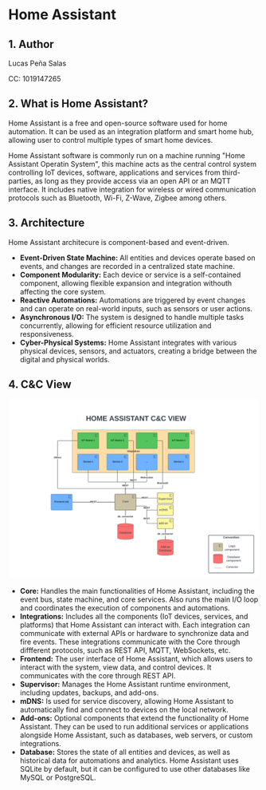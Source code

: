 # Home Assistant
## 1. Author
Lucas Peña Salas

CC: 1019147265

## 2. What is Home Assistant?
Home Assistant is a free and open-source software used for home automation. It can be used as an integration platform and smart home hub, allowing user to control multiple types of smart home devices.

Home Assistant software is commonly run on a machine running "Home Assistant Operatin System", this machine acts as the central control system controlling IoT devices, software, applications and services from third-parties, as long as they provide access via an open API or an MQTT interface. It includes native integration for wireless or wired communication protocols such as Bluetooth, Wi-Fi, Z-Wave, Zigbee among others.

## 3. Architecture
Home Assistant architecure is component-based and event-driven.

- **Event-Driven State Machine:** All entities and devices operate based on events, and changes are recorded in a centralized state machine.
- **Component Modularity:** Each device or service is a self-contained component, allowing flexible expansion and integration withouth affecting the core system.
- **Reactive Automations:** Automations are triggered by event changes and can operate on real-world inputs, such as sensors or user actions.
- **Asynchronous I/O:** The system is designed to handle multiple tasks concurrently, allowing for efficient resource utilization and responsiveness.
- **Cyber-Physical Systems:** Home Assistant integrates with various physical devices, sensors, and actuators, creating a bridge between the digital and physical worlds.

## 4. C&C View
![Home Assistant C&C View](HACCview.png)

- **Core:** Handles the main functionalities of Home Assistant, including the event bus, state machine, and core services. Also runs the main I/O loop and coordinates the execution of components and automations.
- **Integrations:** Includes all the components (IoT devices, services, and platforms) that Home Assistant can interact with. Each integration can communicate with external APIs or hardware to synchronize data and fire events. These integrations communicate with the Core through diffferent protocols, such as REST API, MQTT, WebSockets, etc.
- **Frontend:** The user interface of Home Assistant, which allows users to interact with the system, view data, and control devices. It communicates with the core through REST API.
- **Supervisor:** Manages the Home Assistant runtime environment, including updates, backups, and add-ons. 
- **mDNS:** Is used for service discovery, allowing Home Assistant to automatically find and connect to devices on the local network. 
- **Add-ons:** Optional components that extend the functionality of Home Assistant. They can be used to run additional services or applications alongside Home Assistant, such as databases, web servers, or custom integrations.
- **Database:** Stores the state of all entities and devices, as well as historical data for automations and analytics. Home Assistant uses SQLite by default, but it can be configured to use other databases like MySQL or PostgreSQL.